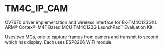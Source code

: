 # TM4C_IP_CAM
OV7670 driver implementation and wireless interface for EK-TM4C123GXL
ARM® Cortex®-M4F Based MCU TM4C123G LaunchPad™ Evaluation Kit

Uses two MCs, one to capture frames from camera and transmit to second which has display.
Each uses ESP8266 WiFi module.

